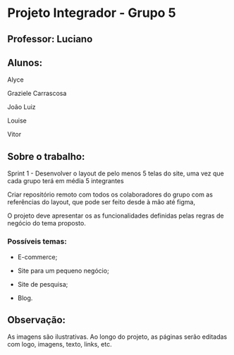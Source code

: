 # Projeto Integrador - Grupo 5


## Professor: Luciano


## Alunos: 
Alyce

Graziele Carrascosa

João Luiz

Louise

Vitor


## Sobre o trabalho:
Sprint 1 - Desenvolver o layout de pelo menos 5 telas do site, uma vez que cada grupo terá em média 5 integrantes

Criar repositório remoto com todos os colaboradores do grupo com as referências do layout, que pode ser feito desde à mão até figma, 

O projeto deve apresentar os as funcionalidades definidas pelas regras de negócio do tema proposto.



### Possíveis temas:

- E-commerce;

- Site para um pequeno negócio;

- Site de pesquisa;

- Blog.

## Observação:

As imagens são ilustrativas. Ao longo do projeto, as páginas serão editadas com logo, imagens, texto, links, etc.
